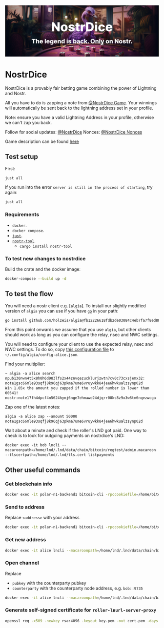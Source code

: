 ![Alt text](./banner.png?raw=true "Title")

# NostrDice

NostrDice is a provably fair betting game combining the power of Lightning and Nostr.

All you have to do is zapping a note from [@NostrDice Game](https://nostrudel.ninja/#/u/npub1nstrdc6z4y9xadyj4z2zfecu6zt05uvlmd08ea0vchcvfrjvv7yq8lns84).
Your winnings will automatically be sent back to the lightning address set in your profile.

Note: ensure you have a valid Lightning Address in your profile, otherwise we can't zap you back.

Follow for social updates: [@NostrDice](https://nostrudel.ninja/#/u/npub1nstrdc28zag3wcwwsc5t725t03h3hg9ard4vg425m4dvv7vqnmjsn076qj)
Nonces: [@NostrDice Nonces](https://nostrudel.ninja/#/u/npub1nstrdc23h57te608p6rx90lhay86ny5lpm9jpnxquzv9fnvmpfhqnpzcwp)

Game description can be found [here](./GAME.md)

## Test setup

First:

```bash
just all
```

If you run into the error `server is still in the process of starting`, try again:

```bash
just all
```

### Requirements

- `docker`.
- `docker compose`.
- [`just`](https://github.com/casey/just).
- [`nostr-tool`](https://github.com/0xtrr/nostr-tool).
  - `cargo install nostr-tool`

### To test new changes to nostrdice

Build the crate and the docker image:

```bash
docker-compose --build up -d
```

## To test the flow

You will need a nostr client e.g. [`algia`].
To install our slightly modified version of `algia` you can use if you have [`go`](https://go.dev/) in your path:

```bash
go install github.com/holzeis/algia@fb12226618fdb2de03084c4eb7fa7f8ed887e0fc
```

From this point onwards we assume that you use `algia`, but other clients should work as long as you can configure the relay, nsec and NWC settings.

You will need to configure your client to use the expected relay, nsec and NWC settings.
To do so, copy [this configuration file](./config-alice.json) to `~/.config/algia/config-alice.json`.

Find your multiplier:

```
~ algia -a alice search
npub130nwn4t5x8h0h6d983lfs2x44znvqezucklurjzwtn7cv0c73cxsjemx32: note1gsc66mle93sqfj8k96qj63pkma7ume6vruywkk84jee6hwkualzsynp02d
Win 1.05x the amount you zapped if the rolled number is lower than 60541! nostr:note17fh4dpcf4n5624hynj6nge7ehmawe24djqrr00ks8z9x3w8tm6nqezwcga
```

Zap one of the latest notes:

```
algia -a alice zap --amount 50000 note1gsc66mle93sqfj8k96qj63pkma7ume6vruywkk84jee6hwkualzsynp02d
```

Wait about a minute and check if the roller's LND got paid.
One way to check is to look for outgoing payments on nostrdice's LND:

```
docker exec -it bob lncli --macaroonpath=/home/lnd/.lnd/data/chain/bitcoin/regtest/admin.macaroon --tlscertpath=/home/lnd/.lnd/tls.cert listpayments
```

## Other useful commands

### Get blockchain info

```bash
docker exec -it polar-n1-backend1 bitcoin-cli -rpccookiefile=/home/bitcoin/.bitcoin/regtest/.cookie -rpcport=18443 getblockchaininfo
```

### Send to address

Replace `<address>` with your address

```bash
docker exec -it polar-n1-backend1 bitcoin-cli -rpccookiefile=/home/bitcoin/.bitcoin/regtest/.cookie -rpcport=18443 sendtoaddress <address> 10
```

### Get new address

```bash
docker exec -it alice lncli --macaroonpath=/home/lnd/.lnd/data/chain/bitcoin/regtest/admin.macaroon --tlscertpath=/home/lnd/.lnd/tls.cert newaddress p2wkh
```

### Open channel

Replace

- `pubkey` with the counterparty pubkey
- `counterparty` with the counterparty node address, e.g. `bob::9735`

```bash
docker exec -it alice lncli --macaroonpath=/home/lnd/.lnd/data/chain/bitcoin/regtest/admin.macaroon --tlscertpath=/home/lnd/.lnd/tls.cert openchannel --node_key <pubkey> --connect <counterparty> --local_amt 10000000 --push_amt 500000
```

### Generate self-signed certificate for `roller-lnurl-server-proxy`

```bash
openssl req -x509 -newkey rsa:4096 -keyout key.pem -out cert.pem -days 365 -nodes -subj "/CN=localhost" -addext "subjectAltName = DNS:localhost,DNS:roller-lnurl-server-proxy" -addext 'basicConstraints=critical,CA:FALSE' -addext 'extendedKeyUsage=serverAuth'
```

